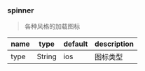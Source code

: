 ### spinner

> 各种风格的加载图标

|name|type|default|description|
|----|----|-------|-----------|
|type|String|ios|图标类型|
